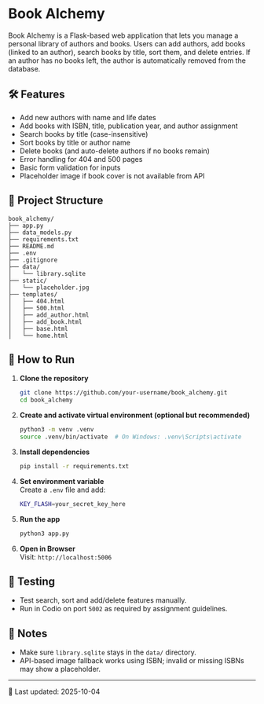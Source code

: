 # Book Alchemy

Book Alchemy is a Flask-based web application that lets you manage a personal library of authors and books. Users can add authors, add books (linked to an author), search books by title, sort them, and delete entries. If an author has no books left, the author is automatically removed from the database.

## 🛠 Features

- Add new authors with name and life dates
- Add books with ISBN, title, publication year, and author assignment
- Search books by title (case-insensitive)
- Sort books by title or author name
- Delete books (and auto-delete authors if no books remain)
- Error handling for 404 and 500 pages
- Basic form validation for inputs
- Placeholder image if book cover is not available from API

## 🧱 Project Structure

```
book_alchemy/
├── app.py
├── data_models.py
├── requirements.txt
├── README.md
├── .env
├── .gitignore
├── data/
│   └── library.sqlite
├── static/
│   └── placeholder.jpg
├── templates/
│   ├── 404.html
│   ├── 500.html
│   ├── add_author.html
│   ├── add_book.html
│   ├── base.html
│   └── home.html
```

## 🚀 How to Run

1. **Clone the repository**  
   ```bash
   git clone https://github.com/your-username/book_alchemy.git
   cd book_alchemy
   ```

2. **Create and activate virtual environment (optional but recommended)**  
   ```bash
   python3 -m venv .venv
   source .venv/bin/activate  # On Windows: .venv\Scripts\activate
   ```

3. **Install dependencies**  
   ```bash
   pip install -r requirements.txt
   ```

4. **Set environment variable**  
   Create a `.env` file and add:  
   ```bash
   KEY_FLASH=your_secret_key_here
   ```

5. **Run the app**  
   ```bash
   python3 app.py
   ```

6. **Open in Browser**  
   Visit: `http://localhost:5006`

## 🧪 Testing

- Test search, sort and add/delete features manually.
- Run in Codio on port `5002` as required by assignment guidelines.

## 📝 Notes

- Make sure `library.sqlite` stays in the `data/` directory.
- API-based image fallback works using ISBN; invalid or missing ISBNs may show a placeholder.

---

📅 Last updated: 2025-10-04
